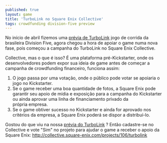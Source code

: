 ```yaml
---
published: true
layout: game
title: 'TurboLink no Square Enix Collective'
tags: crowdfunding division-five preview
---
```

No início de abril fizemos uma <a href="{{ site.baseurl }}/2015/04/03/previa-de-turbolink/">prévia de TurboLink</a>
 jogo de corrida da brasileira Division Five, agora chegou a hora de apoiar o game numa nova fase, pois começou a campanha do TurboLink no Square Enix Collective.

Collective, mas o que é isso? É uma plataforma pré-Kickstarter, onde os desenvolvedores podem expor sua ideia de game antes de começar a campanha de crowdfunding financeiro, funciona assim:
<ol>
	<li>O jogo passa por uma votação, onde o público pode votar se apoiaria o jogo no Kickstarter.</li>
	<li>Se o game receber uma boa quantidade de fotos, a Square Enix pode garantir seu apoio de mídia e exposição para a campanha do Kickstarter ou ainda aprovar uma linha de financiamento privado da própria empresa.</li>
	<li>Se o game obtiver sucesso no Kickstarter e ainda for aprovado nos critérios da empresa, a Square Enix poderá se dispor a distribuí-lo.</li>
</ol>
 

Gostou do que viu na nossa <a href="{{ site.baseurl }}/2015/04/03/previa-de-turbolink/">prévia do TurboLink</a>
? Então cadastre-se no Collective e vote "Sim" no projeto para ajudar o game a receber o apoio da Square Enix: <a href="http://collective.square-enix.com/projects/106/turbolink">http://collective.square-enix.com/projects/106/turbolink</a>



